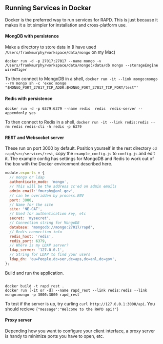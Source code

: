 ## Running Services in Docker
Docker is the preferred way to run services for RAPD. This is just because it makes it a lot simpler for installation and cross-platform use.

#### MongDB with persistence
Make a directory to store data in (I have used `/Users/frankmurphy/workspace/data/mongo` on my Mac)  

```shell
docker run -d -p 27017:27017 --name mongo -v /Users/frankmurphy/workspace/data/mongo:/data/db mongo --storageEngine wiredTiger
```
To then connect to MongoDB in a shell, `docker run -it --link mongo:mongo --rm mongo sh -c 'exec mongo "$MONGO_PORT_27017_TCP_ADDR:$MONGO_PORT_27017_TCP_PORT/test"'`


#### Redis with persistence
```shell
docker run -d -p 6379:6379 --name redis  redis  redis-server --appendonly yes
```
To then connect to Redis in a shell, `docker run -it --link redis:redis --rm redis redis-cli -h redis -p 6379`

#### REST and Websocket server
These run on port 3000 by default. Position yourself in the rest directory `cd rapd/src/services/rest`, copy the `example_config.js` to `config.js` and edit it. The example config has settings for MongoDB and Redis to work out of the box with the Docker environment described here.  
```javascript
module.exports = {
  // mongo or ldap
  authenticate_mode: 'mongo',
  // This will be the address cc'ed on admin emails
  admin_email:'fmurphy@anl.gov',
  // can be overidden by process.ENV
  port: 3000,
  // Name for the site
  site: 'NE-CAT',
  // Used for authentication key, etc
  secret: 'mysecret',
  // Connection string for MongoDB
  database: 'mongodb://mongo:27017/rapd',
  // Redis connection info
  redis_host: 'redis',
  redis_port: 6379,
  // Where is my LDAP server?
  ldap_server: '127.0.0.1',
  // String for LDAP to find your users
  ldap_dn: 'ou=People,dc=ser,dc=aps,dc=anl,dc=gov',
};
```
Build and run the application.
```shell

docker build -t rapd_rest .
docker run [-it or -d] --name rapd_rest --link redis:redis --link mongo:mongo -p 3000:3000 rapd_rest
```
To test if the server is up, try curling `curl http://127.0.0.1:3000/api`. You should recieve `{"message":"Welcome to the RAPD api!"}`

#### Proxy server
Depending how you want to configure your client interface, a proxy server is handy to minimize ports you have to open, etc.
